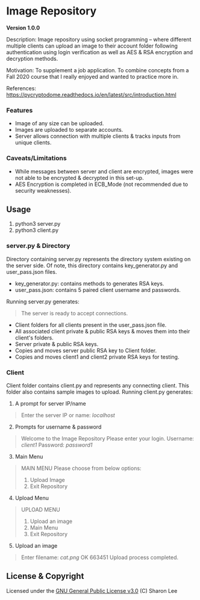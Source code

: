 # Image Repository

**Version 1.0.0**

Description: Image repository using socket programming – where different multiple clients can upload an image to their account folder following authentication using login verification as well as AES & RSA encryption and decryption methods.

Motivation: To supplement a job application. To combine concepts from a Fall 2020 course that I really enjoyed and wanted to practice more in.

References: https://pycryptodome.readthedocs.io/en/latest/src/introduction.html

### Features
- Image of any size can be uploaded.
- Images are uploaded to separate accounts.
- Server allows connection with multiple clients & tracks inputs from unique clients.

### Caveats/Limitations
- While messages between server and client are encrypted, images were not able to be encrypted & decrypted in this set-up. 
- AES Encryption is completed in ECB_Mode (not recommended due to security weaknesses).

## Usage

1. python3 server.py
2. python3 client.py

### server.py & Directory
Directory containing server.py represents the directory system existing on the server side.
Of note, this directory contains key_generator.py and user_pass.json files.
- key_generator.py: contains methods to generates RSA keys. 
- user_pass.json: contains 5 paired client username and passwords. 

Running server.py generates: 
> The server is ready to accept connections.
- Client folders for all clients present in the user_pass.json file.
- All associated client private & public RSA keys & moves them into their client's folders.
- Server private & public RSA keys.
- Copies and moves server public RSA key to Client folder.
- Copies and moves client1 and client2 private RSA keys for testing.

### Client
Client folder contains client.py and represents any connecting client.
This folder also contains sample images to upload.
Running client.py generates:

1. A prompt for server IP/name
> Enter the server IP or name: *localhost*

2. Prompts for username & password 
> Welcome to the Image Repository
> Please enter your login. 
> Username: *client1*
> Password: *password1* 

3. Main Menu 
> MAIN MENU
> Please choose from below options:
> 1) Upload Image
> 2) Exit Repository

4. Upload Menu
> UPLOAD MENU
> 1) Upload an image
> 2) Main Menu
> 3) Exit Repository

5. Upload an image 
> Enter filename: *cat.png*
> OK 663451
> Upload process completed.


## License & Copyright
Licensed under the [GNU General Public License v3.0](LICENSE) (C) Sharon Lee
